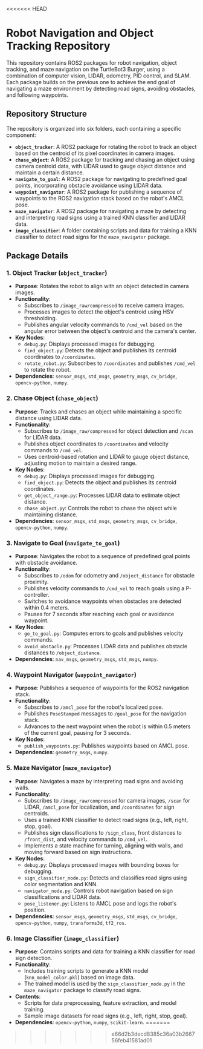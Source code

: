 <<<<<<< HEAD
# Robot Navigation and Object Tracking Repository

This repository contains ROS2 packages for robot navigation, object tracking, and maze navigation on the TurtleBot3 Burger, using a combination of computer vision, LIDAR, odometry, PID control, and SLAM. Each package builds on the previous one to achieve the end goal of navigating a maze environment by detecting road signs, avoiding obstacles, and following waypoints.

## Repository Structure

The repository is organized into six folders, each containing a specific component:

- **`object_tracker`**: A ROS2 package for rotating the robot to track an object based on the centroid of its pixel coordinates in camera images.
- **`chase_object`**: A ROS2 package for tracking and chasing an object using camera centroid data, with LIDAR used to gauge object distance and maintain a certain distance.
- **`navigate_to_goal`**: A ROS2 package for navigating to predefined goal points, incorporating obstacle avoidance using LIDAR data.
- **`waypoint_navigator`**: A ROS2 package for publishing a sequence of waypoints to the ROS2 navigation stack based on the robot's AMCL pose.
- **`maze_navigator`**: A ROS2 package for navigating a maze by detecting and interpreting road signs using a trained KNN classifier and LIDAR data.
- **`image_classifier`**: A folder containing scripts and data for training a KNN classifier to detect road signs for the `maze_navigator` package.

## Package Details

### 1. Object Tracker (`object_tracker`)
- **Purpose**: Rotates the robot to align with an object detected in camera images.
- **Functionality**:
  - Subscribes to `/image_raw/compressed` to receive camera images.
  - Processes images to detect the object's centroid using HSV thresholding.
  - Publishes angular velocity commands to `/cmd_vel` based on the angular error between the object's centroid and the camera's center.
- **Key Nodes**:
  - `debug.py`: Displays processed images for debugging.
  - `find_object.py`: Detects the object and publishes its centroid coordinates to `/coordinates`.
  - `rotate_robot.py`: Subscribes to `/coordinates` and publishes `/cmd_vel` to rotate the robot.
- **Dependencies**: `sensor_msgs`, `std_msgs`, `geometry_msgs`, `cv_bridge`, `opencv-python`, `numpy`.

### 2. Chase Object (`chase_object`)
- **Purpose**: Tracks and chases an object while maintaining a specific distance using LIDAR data.
- **Functionality**:
  - Subscribes to `/image_raw/compressed` for object detection and `/scan` for LIDAR data.
  - Publishes object coordinates to `/coordinates` and velocity commands to `/cmd_vel`.
  - Uses centroid-based rotation and LIDAR to gauge object distance, adjusting motion to maintain a desired range.
- **Key Nodes**:
  - `debug.py`: Displays processed images for debugging.
  - `find_object.py`: Detects the object and publishes its centroid coordinates.
  - `get_object_range.py`: Processes LIDAR data to estimate object distance.
  - `chase_object.py`: Controls the robot to chase the object while maintaining distance.
- **Dependencies**: `sensor_msgs`, `std_msgs`, `geometry_msgs`, `cv_bridge`, `opencv-python`, `numpy`.

### 3. Navigate to Goal (`navigate_to_goal`)
- **Purpose**: Navigates the robot to a sequence of predefined goal points with obstacle avoidance.
- **Functionality**:
  - Subscribes to `/odom` for odometry and `/object_distance` for obstacle proximity.
  - Publishes velocity commands to `/cmd_vel` to reach goals using a P-controller.
  - Switches to avoidance waypoints when obstacles are detected within 0.4 meters.
  - Pauses for 7 seconds after reaching each goal or avoidance waypoint.
- **Key Nodes**:
  - `go_to_goal.py`: Computes errors to goals and publishes velocity commands.
  - `avoid_obstacle.py`: Processes LIDAR data and publishes obstacle distances to `/object_distance`.
- **Dependencies**: `nav_msgs`, `geometry_msgs`, `std_msgs`, `numpy`.

### 4. Waypoint Navigator (`waypoint_navigator`)
- **Purpose**: Publishes a sequence of waypoints for the ROS2 navigation stack.
- **Functionality**:
  - Subscribes to `/amcl_pose` for the robot's localized pose.
  - Publishes `PoseStamped` messages to `/goal_pose` for the navigation stack.
  - Advances to the next waypoint when the robot is within 0.5 meters of the current goal, pausing for 3 seconds.
- **Key Nodes**:
  - `publish_waypoints.py`: Publishes waypoints based on AMCL pose.
- **Dependencies**: `geometry_msgs`, `numpy`.

### 5. Maze Navigator (`maze_navigator`)
- **Purpose**: Navigates a maze by interpreting road signs and avoiding walls.
- **Functionality**:
  - Subscribes to `/image_raw/compressed` for camera images, `/scan` for LIDAR, `/amcl_pose` for localization, and `/coordinates` for sign centroids.
  - Uses a trained KNN classifier to detect road signs (e.g., left, right, stop, goal).
  - Publishes sign classifications to `/sign_class`, front distances to `/front_dist`, and velocity commands to `/cmd_vel`.
  - Implements a state machine for turning, aligning with walls, and moving forward based on sign instructions.
- **Key Nodes**:
  - `debug.py`: Displays processed images with bounding boxes for debugging.
  - `sign_classifier_node.py`: Detects and classifies road signs using color segmentation and KNN.
  - `navigator_node.py`: Controls robot navigation based on sign classifications and LIDAR data.
  - `pose_listener.py`: Listens to AMCL pose and logs the robot's position.
- **Dependencies**: `sensor_msgs`, `geometry_msgs`, `std_msgs`, `cv_bridge`, `opencv-python`, `numpy`, `transforms3d`, `tf2_ros`.

### 6. Image Classifier (`image_classifier`)
- **Purpose**: Contains scripts and data for training a KNN classifier for road sign detection.
- **Functionality**:
  - Includes training scripts to generate a KNN model (`knn_model_color.pkl`) based on image data.
  - The trained model is used by the `sign_classifier_node.py` in the `maze_navigator` package to classify road signs.
- **Contents**:
  - Scripts for data preprocessing, feature extraction, and model training.
  - Sample image datasets for road signs (e.g., left, right, stop, goal).
- **Dependencies**: `opencv-python`, `numpy`, `scikit-learn`.
=======
>>>>>>> e66d2b3decd8385c36a03b266756feb41581ad01
